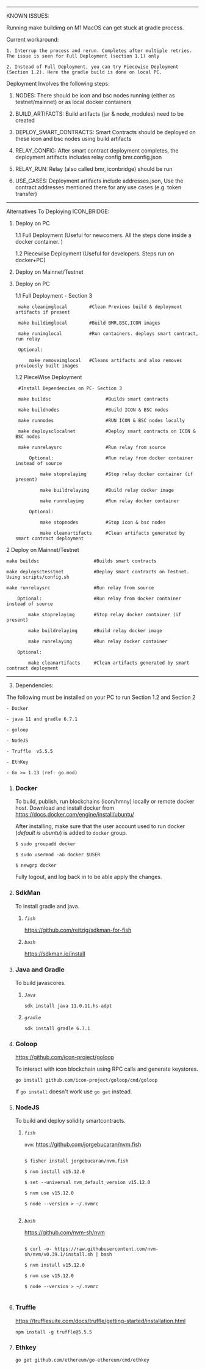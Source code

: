------------------------------------------------------------------------------------------------
 
KNOWN ISSUES: 
 
Running make buildimg on M1 MacOS can get stuck at gradle process. 
 
Current workaround: 
 
    1. Interrup the process and rerun. Completes after multiple retries. The issue is seen for Full Deployment (section 1.1) only
 
    2. Instead of Full Deployment, you can try Piecewise Deployment (Section 1.2). Here the gradle build is done on local PC.
 

 

 
Deployment Involves the following steps:
 
1. NODES:                  There should be icon and bsc nodes running (either as testnet/mainnet) or as local docker containers
 
2. BUILD_ARTIFACTS:        Build artifacts (jar & node_modules) need to be created
 
3. DEPLOY_SMART_CONTRACTS: Smart Contracts should be deployed on these icon and bsc nodes using build artifacts
 
4. RELAY_CONFIG:           After smart contract deployment completes, the deployment artifacts includes relay config bmr.config.json
 
5. RELAY_RUN:              Relay (also called bmr, iconbridge) should be run
 
6. USE_CASES:              Deployment artifacts include addresses.json, Use the contract addresses mentioned there for any use cases (e.g. token transfer)
 

 
------------------------------------------------------------------------------------------------
 
Alternatives To Deploying ICON_BRIDGE:
 
1. Deploy on PC
 
    1.1 Full Deployment        (Useful for newcomers. All the steps done inside a docker container. )
 
    1.2 Piecewise Deployment    (Useful for developers. Steps run on docker+PC)
 
2. Deploy on Mainnet/Testnet
 

 

 
1. Deploy on PC
 
    1.1 Full Deployment - Section 3
 
        make cleanimglocal        #Clean Previous build & deployment artifacts if present
 
        make buildimglocal        #Build BMR,BSC,ICON images
 
        make runimglocal          #Run containers. deploys smart contract, run relay
 
        Optional:
 
            make removeimglocal   #Cleans artifacts and also removes previously built images
 

 
    1.2 PieceWise Deployment
 
        #Install Dependencies on PC- Section 3
 
        make buildsc                    #Builds smart contracts
 
        make buildnodes                 #Build ICON & BSC nodes
 
        make runnodes                   #RUN ICON & BSC nodes locally
 
        make deploysclocalnet           #Deploy smart contracts on ICON & BSC nodes
 
        make runrelaysrc                #Run relay from source
 
            Optional:                   #Run relay from docker container instead of source
 
                make stoprelayimg       #Stop relay docker container (if present)
 
                make buildrelayimg      #Build relay docker image 
 
                make runrelayimg        #Run relay docker container
 
            Optional:
 
                make stopnodes          #Stop icon & bsc nodes
 
                make cleanartifacts     #Clean artifacts generated by smart contract deployment
 

 

 
2 Deploy on Mainnet/Testnet
 
    make buildsc                    #Builds smart contracts
 
    make deploysctesstnet           #Deploy smart contracts on Testnet. Using scripts/config.sh
 
    make runrelaysrc                #Run relay from source
 
        Optional:                   #Run relay from docker container instead of source
 
            make stoprelayimg       #Stop relay docker container (if present)
 
            make buildrelayimg      #Build relay docker image 
 
            make runrelayimg        #Run relay docker container
 
        Optional:
 
            make cleanartifacts     #Clean artifacts generated by smart contract deployment
 

 
------------------------------------------------------------------------------------------------
 
3. Dependencies:
 
The following must be installed on your PC to run Section 1.2 and Section 2
 
    - Docker
 
    - java 11 and gradle 6.7.1
 
    - goloop
 
    - NodeJS
 
    - Truffle  v5.5.5
 
    - EthKey 
 
    - Go >= 1.13 (ref: go.mod)
 

 

 
1.  ### Docker
 

 
    To build, publish, run blockchains (icon/hmny) locally or remote docker host. Download and install docker from https://docs.docker.com/engine/install/ubuntu/
 

 
    After installing, make sure that the user account used to run docker (_default is ubuntu_) is added to `docker` group.
 

 
        $ sudo groupadd docker
 
        $ sudo usermod -aG docker $USER
 
        $ newgrp docker
 

 
    Fully logout, and log back in to be able apply the changes.
 

 
2.  ### SdkMan
 

 
    To install gradle and java.
 

 
    1. _`fish`_
 

 
       https://github.com/reitzig/sdkman-for-fish
 

 
    2. _`bash`_
 

 
       https://sdkman.io/install
 

 
3.  ### Java and Gradle
 

 
    To build javascores.
 

 
    1. _`Java`_
 

 
       `sdk install java 11.0.11.hs-adpt`
 

 
    2. _`gradle`_
 

 
       `sdk install gradle 6.7.1`
 

 
4.  ### Goloop
 

 
    https://github.com/icon-project/goloop
 

 
    To interact with icon blockchain using RPC calls and generate keystores.
 

 
    `go install github.com/icon-project/goloop/cmd/goloop`
 

 
    If `go install` doesn't work use `go get` instead.
 

 
5.  ### NodeJS
 

 
    To build and deploy solidity smartcontracts.
 

 
    1. _`fish`_
 

 
       `nvm`: https://github.com/jorgebucaran/nvm.fish
 

 
       ```
 
       $ fisher install jorgebucaran/nvm.fish
 
       $ nvm install v15.12.0
 
       $ set --universal nvm_default_version v15.12.0
 
       $ nvm use v15.12.0
 
       $ node --version > ~/.nvmrc
 
       ```
 

 
    2. _`bash`_
 

 
       https://github.com/nvm-sh/nvm
 

 
       ```
 
       $ curl -o- https://raw.githubusercontent.com/nvm-sh/nvm/v0.39.1/install.sh | bash
 
       $ nvm install v15.12.0
 
       $ nvm use v15.12.0
 
       $ node --version > ~/.nvmrc
 
       ```
 

 
6.  ### Truffle
 

 
    https://trufflesuite.com/docs/truffle/getting-started/installation.html
 

 
    `npm install -g truffle@5.5.5`
 

 
7.  ### Ethkey
 

 
    `go get github.com/ethereum/go-ethereum/cmd/ethkey`